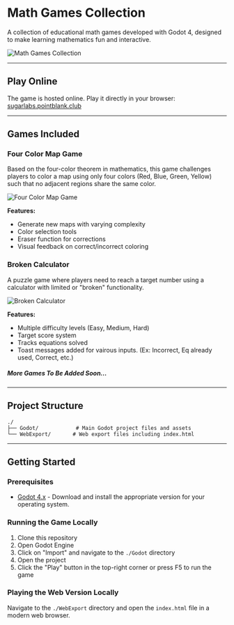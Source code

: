 # Math Games Collection

A collection of educational math games developed with Godot 4, designed to make learning mathematics fun and interactive.

![Math Games Collection](https://github.com/user-attachments/assets/c62e1afb-e47d-4211-901c-449e647d1ff5)

---

## Play Online

The game is hosted online. Play it directly in your browser: [sugarlabs.pointblank.club](https://sugarlabs.pointblank.club)

---

## Games Included

### Four Color Map Game
Based on the four-color theorem in mathematics, this game challenges players to color a map using only four colors (Red, Blue, Green, Yellow) such that no adjacent regions share the same color.

![Four Color Map Game](https://github.com/user-attachments/assets/6336bd2e-f5c1-4614-9b71-b373e42e6f07)

**Features:**
- Generate new maps with varying complexity
- Color selection tools
- Eraser function for corrections
- Visual feedback on correct/incorrect coloring

### Broken Calculator
A puzzle game where players need to reach a target number using a calculator with limited or "broken" functionality.

![Broken Calculator](https://github.com/user-attachments/assets/8e5d40fe-bc7d-4e69-8dda-0ac2fa74ec80)

**Features:**
- Multiple difficulty levels (Easy, Medium, Hard)
- Target score system
- Tracks equations solved
- Toast messages added for vairous inputs. (Ex: Incorrect, Eq already used, Correct, etc.)

##### More Games To Be Added Soon...

---

## Project Structure
```
./
├── Godot/            # Main Godot project files and assets
└── WebExport/       # Web export files including index.html
```

---

## Getting Started

### Prerequisites
- [Godot 4.x](https://godotengine.org/download/windows/) - Download and install the appropriate version for your operating system.

### Running the Game Locally
1. Clone this repository
2. Open Godot Engine
3. Click on "Import" and navigate to the `./Godot` directory
4. Open the project
5. Click the "Play" button in the top-right corner or press F5 to run the game

### Playing the Web Version Locally
Navigate to the `./WebExport` directory and open the `index.html` file in a modern web browser.
